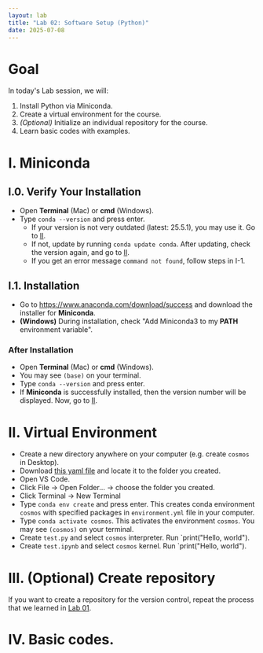 ```yaml
---
layout: lab
title: "Lab 02: Software Setup (Python)"
date: 2025-07-08
---
```

# Goal

In today's Lab session, we will:

1. Install Python via Miniconda.
2. Create a virtual environment for the course.
3. *(Optional)* Initialize an individual repository for the course.
4. Learn basic codes with examples.

# I. Miniconda
## I.0. Verify Your Installation
- Open **Terminal** (Mac) or **cmd** (Windows).
- Type `conda --version` and press enter.
  - If your version is not very outdated (latest: 25.5.1), you may use it. Go to [II](#ii-virtual-environment).
  - If not, update by running `conda update conda`. After updating, check the version again, and go to [II](#ii-virtual-environment).
  - If you get an error message `command not found`, follow steps in I-1.

## I.1. Installation

- Go to <https://www.anaconda.com/download/success> and download the installer for **Miniconda**.
- **(Windows)** During installation, check "Add Miniconda3 to my **PATH** environment variable".

### After Installation

- Open **Terminal** (Mac) or **cmd** (Windows).
- You may see `(base)` on your terminal.
- Type `conda --version` and press enter.
- If **Miniconda** is successfully installed, then the version number will be displayed. Now, go to [II](#ii-virtual-environment).

# II. Virtual Environment
- Create a new directory anywhere on your computer (e.g. create `cosmos` in Desktop).
- Download [this yaml file](/static_files/environment.yml) and locate it to the folder you created.
- Open VS Code.
- Click File -> Open Folder... -> choose the folder you created.
- Click Terminal -> New Terminal
- Type `conda env create` and press enter. This creates conda environment `cosmos` with specified packages in `environment.yml` file in your computer.
- Type `conda activate cosmos`. This activates the environment `cosmos`. You may see `(cosmos)` on your terminal.
- Create `test.py` and select `cosmos` interpreter. Run `print("Hello, world").
- Create `test.ipynb` and select `cosmos` kernel. Run `print("Hello, world").

# III. (Optional) Create repository
If you want to create a repository for the version control, repeat the process that we learned in [Lab 01](/labs/lab01/#iii-test-repository).

# IV. Basic codes.
